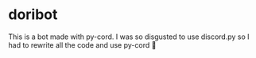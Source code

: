 # doribot
This is a bot made with py-cord.
I was so disgusted to use discord.py so I had to rewrite all the code and use py-cord 🥴
